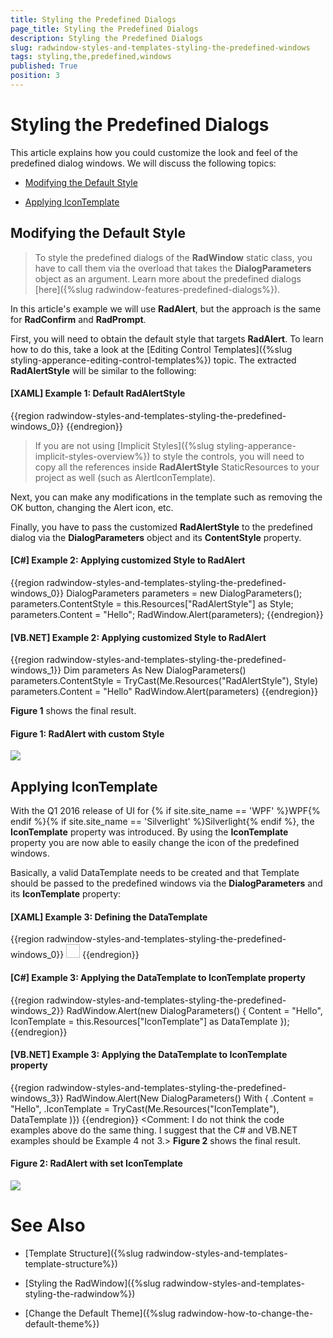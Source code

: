 ```yaml
---
title: Styling the Predefined Dialogs
page_title: Styling the Predefined Dialogs
description: Styling the Predefined Dialogs
slug: radwindow-styles-and-templates-styling-the-predefined-windows
tags: styling,the,predefined,windows
published: True
position: 3
---
```


# Styling the Predefined Dialogs

This article explains how you could customize the look and feel of the predefined dialog windows. We will discuss the following topics:

* [Modifying the Default Style](#modifying-the-default-style)

* [Applying IconTemplate](#applying-icontemplate)

## Modifying the Default Style

>To style the predefined dialogs of the __RadWindow__ static class, you have to call them via the overload that takes the __DialogParameters__ object as an argument. Learn more about the predefined dialogs [here]({%slug radwindow-features-predefined-dialogs%}).

In this article's example we will use __RadAlert__, but the approach is the same for __RadConfirm__ and __RadPrompt__.

First, you will need to obtain the default style that targets __RadAlert__. To learn how to do this, take a look at the [Editing Control Templates]({%slug styling-apperance-editing-control-templates%}) topic. The extracted __RadAlertStyle__ will be similar to the following:

#### __[XAML] Example 1: Default RadAlertStyle__

{{region radwindow-styles-and-templates-styling-the-predefined-windows_0}}
	<Style x:Key="RadAlertStyle" TargetType="telerik:RadAlert">
		<Setter Property="IsTabStop" Value="False"/>
		<Setter Property="MinWidth" Value="275"/>
		<Setter Property="MaxWidth" Value="500"/>
		<Setter Property="IconTemplate" Value="{StaticResource AlertIconTemplate}"/>
		<Setter Property="SnapsToDevicePixels" Value="True"/>
		<Setter Property="Template">
			<Setter.Value>
				<ControlTemplate TargetType="telerik:RadAlert">
				...
				</ControlTemplate>
			</Setter.Value>    
		</Setter>
	</Style>
{{endregion}}

>If you are not using [Implicit Styles]({%slug styling-apperance-implicit-styles-overview%}) to style the controls, you will need to copy all the references inside __RadAlertStyle__ StaticResources to your project as well (such as AlertIconTemplate).

Next, you can make any modifications in the template such as removing the OK button, changing the Alert icon, etc.

Finally, you have to pass the customized __RadAlertStyle__ to the predefined dialog via the __DialogParameters__ object and its __ContentStyle__ property.

#### __[C#] Example 2: Applying customized Style to RadAlert__

{{region radwindow-styles-and-templates-styling-the-predefined-windows_0}}
	DialogParameters parameters = new DialogParameters();
	parameters.ContentStyle = this.Resources["RadAlertStyle"] as Style;
	parameters.Content = "Hello";
	RadWindow.Alert(parameters);
{{endregion}}

#### __[VB.NET] Example 2: Applying customized Style to RadAlert__

{{region radwindow-styles-and-templates-styling-the-predefined-windows_1}}
	Dim parameters As New DialogParameters()
	parameters.ContentStyle = TryCast(Me.Resources("RadAlertStyle"), Style)
	parameters.Content = "Hello"
	RadWindow.Alert(parameters)
{{endregion}}

__Figure 1__ shows the final result.

#### __Figure 1: RadAlert with custom Style__
![](images/RadWindow_Styles_and_Templates_Styling_the_Predefined_Windows_01.png)

## Applying IconTemplate

With the Q1 2016 release of UI for {% if site.site_name == 'WPF' %}WPF{% endif %}{% if site.site_name == 'Silverlight' %}Silverlight{% endif %}, the __IconTemplate__ property was introduced. By using the __IconTemplate__ property you are now able to easily change the icon of the predefined windows.  

Basically, a valid DataTemplate needs to be created and that Template should be passed to the predefined windows via the __DialogParameters__ and its __IconTemplate__ property:

#### __[XAML] Example 3: Defining the DataTemplate__

{{region radwindow-styles-and-templates-styling-the-predefined-windows_0}}
	<DataTemplate x:Key="IconTemplate">
		<Image Source="telerik.png" Stretch="Fill" Width="22" Height="22"/>
	</DataTemplate>
{{endregion}}

#### __[C#] Example 3: Applying the DataTemplate to IconTemplate property__

{{region radwindow-styles-and-templates-styling-the-predefined-windows_2}}
	RadWindow.Alert(new DialogParameters()
	{
		Content = "Hello",
		IconTemplate = this.Resources["IconTemplate"] as DataTemplate
	});
{{endregion}}

#### __[VB.NET] Example 3: Applying the DataTemplate to IconTemplate property__

{{region radwindow-styles-and-templates-styling-the-predefined-windows_3}}
	RadWindow.Alert(New DialogParameters() With
	{
		.Content = "Hello",
		.IconTemplate = TryCast(Me.Resources("IconTemplate"), DataTemplate
	)})
{{endregion}}
<Comment: I do not think the code examples above do the same thing. I suggest that the C# and VB.NET examples should be Example 4 not 3.>
__Figure 2__ shows the final result.

#### __Figure 2: RadAlert with set IconTemplate__
![](images/RadWindow_Styles_and_Templates_Styling_the_Predefined_Windows_02.png)

# See Also

 * [Template Structure]({%slug radwindow-styles-and-templates-template-structure%})

 * [Styling the RadWindow]({%slug radwindow-styles-and-templates-styling-the-radwindow%})

 * [Change the Default Theme]({%slug radwindow-how-to-change-the-default-theme%})
